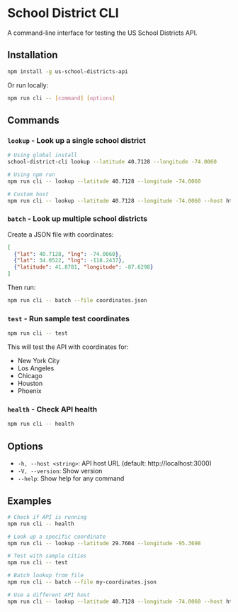 # School District CLI

A command-line interface for testing the US School Districts API.

## Installation

```bash
npm install -g us-school-districts-api
```

Or run locally:
```bash
npm run cli -- [command] [options]
```

## Commands

### `lookup` - Look up a single school district

```bash
# Using global install
school-district-cli lookup --latitude 40.7128 --longitude -74.0060

# Using npm run
npm run cli -- lookup --latitude 40.7128 --longitude -74.0060

# Custom host
npm run cli -- lookup --latitude 40.7128 --longitude -74.0060 --host http://localhost:8080
```

### `batch` - Look up multiple school districts

Create a JSON file with coordinates:
```json
[
  {"lat": 40.7128, "lng": -74.0060},
  {"lat": 34.0522, "lng": -118.2437},
  {"latitude": 41.8781, "longitude": -87.6298}
]
```

Then run:
```bash
npm run cli -- batch --file coordinates.json
```

### `test` - Run sample test coordinates

```bash
npm run cli -- test
```

This will test the API with coordinates for:
- New York City
- Los Angeles
- Chicago
- Houston
- Phoenix

### `health` - Check API health

```bash
npm run cli -- health
```

## Options

- `-h, --host <string>`: API host URL (default: http://localhost:3000)
- `-V, --version`: Show version
- `--help`: Show help for any command

## Examples

```bash
# Check if API is running
npm run cli -- health

# Look up a specific coordinate
npm run cli -- lookup --latitude 29.7604 --longitude -95.3698

# Test with sample cities
npm run cli -- test

# Batch lookup from file
npm run cli -- batch --file my-coordinates.json

# Use a different API host
npm run cli -- lookup --latitude 40.7128 --longitude -74.0060 --host https://api.example.com
```